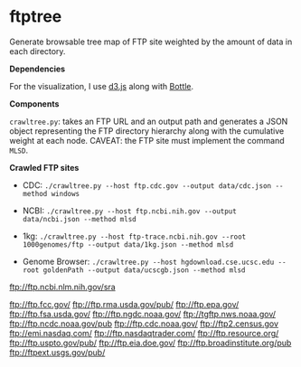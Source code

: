 ftptree
=======

Generate browsable tree map of FTP site weighted by the amount of data in each directory.

**Dependencies**

For the visualization, I use [d3.js](http://d3js.org/) along with [Bottle](http://bottlepy.org/).


**Components**

`crawltree.py`: takes an FTP URL and an output path and generates a JSON object
representing the FTP directory hierarchy along with the cumulative weight at
each node.  CAVEAT: the FTP site must implement the command `MLSD`.

**Crawled FTP sites**

* CDC: `./crawltree.py --host ftp.cdc.gov --output data/cdc.json --method windows`
* NCBI: `./crawltree.py --host ftp.ncbi.nih.gov --output data/ncbi.json --method mlsd`
* 1kg: `./crawltree.py --host ftp-trace.ncbi.nih.gov --root 1000genomes/ftp --output data/1kg.json --method mlsd`

* Genome Browser: `./crawltree.py --host hgdownload.cse.ucsc.edu --root goldenPath --output data/ucscgb.json --method mlsd`

ftp://ftp.ncbi.nlm.nih.gov/sra

ftp://ftp.fcc.gov/
ftp://ftp.rma.usda.gov/pub/
ftp://ftp.epa.gov/
ftp://ftp.fsa.usda.gov/
ftp://ftp.ngdc.noaa.gov/
ftp://tgftp.nws.noaa.gov/
ftp://ftp.ncdc.noaa.gov/pub
ftp://ftp.cdc.noaa.gov/
ftp://ftp2.census.gov
ftp://emi.nasdaq.com/
ftp://ftp.nasdaqtrader.com/
ftp://ftp.resource.org/
ftp://ftp.uspto.gov/pub/
ftp://ftp.eia.doe.gov/
ftp://ftp.broadinstitute.org/pub
ftp://ftpext.usgs.gov/pub/